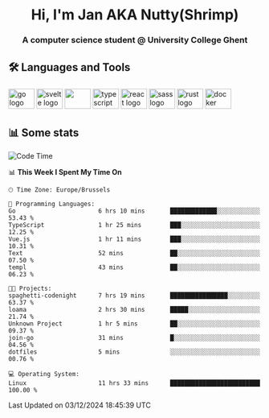 <h1 align="center">Hi, I'm Jan AKA Nutty(Shrimp)</h1>
<h3 align="center">A computer science student @ University College Ghent</h3>

<h2 align="left">🛠️ Languages and Tools</h2>

###

<div align="left">
  <img src="https://cdn.jsdelivr.net/gh/devicons/devicon/icons/go/go-original.svg" height="40" width="52" alt="go logo"  />
  <img src="https://cdn.jsdelivr.net/gh/devicons/devicon@latest/icons/svelte/svelte-original.svg"  height="40" width="52" alt="svelte logo" />
  <img src="https://cdn.jsdelivr.net/gh/devicons/devicon@latest/icons/tailwindcss/tailwindcss-original.svg" height="40" width="52" />
  <img src="https://cdn.jsdelivr.net/gh/devicons/devicon/icons/typescript/typescript-original.svg" height="40" width="52" alt="typescript logo"  />
  <img src="https://cdn.jsdelivr.net/gh/devicons/devicon/icons/react/react-original.svg" height="40" width="52" alt="react logo"  />
  <img src="https://cdn.jsdelivr.net/gh/devicons/devicon/icons/sass/sass-original.svg" height="40" width="52" alt="sass logo"  />
  <img src="https://cdn.jsdelivr.net/gh/devicons/devicon@latest/icons/rust/rust-original.svg" height="40" width="52" alt="rust logo" />
  <img src="https://cdn.jsdelivr.net/gh/devicons/devicon/icons/docker/docker-original.svg" height="40" width="52" alt="docker logo"  />
</div>

<h2>📊 Some stats</h2>

<!--START_SECTION:waka-->
![Code Time](http://img.shields.io/badge/Code%20Time-5%2C306%20hrs%2014%20mins-blue)

📊 **This Week I Spent My Time On** 

```text
🕑︎ Time Zone: Europe/Brussels

💬 Programming Languages: 
Go                       6 hrs 10 mins       █████████████░░░░░░░░░░░░   53.43 % 
TypeScript               1 hr 25 mins        ███░░░░░░░░░░░░░░░░░░░░░░   12.25 % 
Vue.js                   1 hr 11 mins        ███░░░░░░░░░░░░░░░░░░░░░░   10.31 % 
Text                     52 mins             ██░░░░░░░░░░░░░░░░░░░░░░░   07.50 % 
templ                    43 mins             ██░░░░░░░░░░░░░░░░░░░░░░░   06.23 % 

🐱‍💻 Projects: 
spaghetti-codenight      7 hrs 19 mins       ████████████████░░░░░░░░░   63.37 % 
loama                    2 hrs 30 mins       █████░░░░░░░░░░░░░░░░░░░░   21.74 % 
Unknown Project          1 hr 5 mins         ██░░░░░░░░░░░░░░░░░░░░░░░   09.37 % 
join-go                  31 mins             █░░░░░░░░░░░░░░░░░░░░░░░░   04.56 % 
dotfiles                 5 mins              ░░░░░░░░░░░░░░░░░░░░░░░░░   00.76 % 

💻 Operating System: 
Linux                    11 hrs 33 mins      █████████████████████████   100.00 % 
```


 Last Updated on 03/12/2024 18:45:39 UTC
<!--END_SECTION:waka-->

